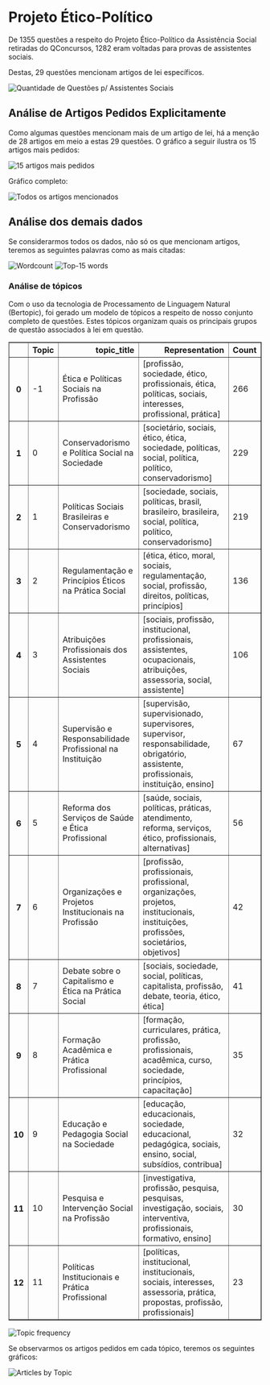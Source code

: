 # Projeto Ético-Político

De 1355 questões a respeito do Projeto Ético-Político da Assistência Social retiradas do QConcursos, 1282 eram voltadas para provas de assistentes sociais.

Destas, 29 questões mencionam artigos de lei específicos.

![Quantidade de Questões p/ Assistentes Sociais](images/graphs/projeto_ético-político/is_social_work.png)


## Análise de Artigos Pedidos Explicitamente

Como algumas questões mencionam mais de um artigo de lei, há a menção de 28 artigos em meio a estas 29 questões. O gráfico a seguir ilustra os 15 artigos mais pedidos:

![15 artigos mais pedidos](images/graphs/projeto_ético-político/top_articles.png)

Gráfico completo:

![Todos os artigos mencionados](images/graphs/projeto_ético-político/all_articles.png)

## Análise dos demais dados

Se considerarmos todos os dados, não só os que mencionam artigos, teremos as seguintes palavras como as mais citadas:

![Wordcount](images/graphs/projeto_ético-político/wordcloud.png)
![Top-15 words](images/graphs/projeto_ético-político/top_words.png)

### Análise de tópicos

Com o uso da tecnologia de Processamento de Linguagem Natural (Bertopic), foi gerado um modelo de tópicos a respeito de nosso conjunto completo de questões. Estes tópicos organizam quais os principais grupos de questão associados à lei em questão.

<table border="1" class="dataframe">
  <thead>
    <tr style="text-align: right;">
      <th></th>
      <th>Topic</th>
      <th>topic_title</th>
      <th>Representation</th>
      <th>Count</th>
    </tr>
  </thead>
  <tbody>
    <tr>
      <th>0</th>
      <td>-1</td>
      <td>Ética e Políticas Sociais na Profissão</td>
      <td>[profissão, sociedade, ético, profissionais, ética, políticas, sociais, interesses, profissional, prática]</td>
      <td>266</td>
    </tr>
    <tr>
      <th>1</th>
      <td>0</td>
      <td>Conservadorismo e Política Social na Sociedade</td>
      <td>[societário, sociais, ético, ética, sociedade, políticas, social, política, político, conservadorismo]</td>
      <td>229</td>
    </tr>
    <tr>
      <th>2</th>
      <td>1</td>
      <td>Políticas Sociais Brasileiras e Conservadorismo</td>
      <td>[sociedade, sociais, políticas, brasil, brasileiro, brasileira, social, política, político, conservadorismo]</td>
      <td>219</td>
    </tr>
    <tr>
      <th>3</th>
      <td>2</td>
      <td>Regulamentação e Princípios Éticos na Prática Social</td>
      <td>[ética, ético, moral, sociais, regulamentação, social, profissão, direitos, políticas, princípios]</td>
      <td>136</td>
    </tr>
    <tr>
      <th>4</th>
      <td>3</td>
      <td>Atribuições Profissionais dos Assistentes Sociais</td>
      <td>[sociais, profissão, institucional, profissionais, assistentes, ocupacionais, atribuições, assessoria, social, assistente]</td>
      <td>106</td>
    </tr>
    <tr>
      <th>5</th>
      <td>4</td>
      <td>Supervisão e Responsabilidade Profissional na Instituição</td>
      <td>[supervisão, supervisionado, supervisores, supervisor, responsabilidade, obrigatório, assistente, profissionais, instituição, ensino]</td>
      <td>67</td>
    </tr>
    <tr>
      <th>6</th>
      <td>5</td>
      <td>Reforma dos Serviços de Saúde e Ética Profissional</td>
      <td>[saúde, sociais, políticas, práticas, atendimento, reforma, serviços, ético, profissionais, alternativas]</td>
      <td>56</td>
    </tr>
    <tr>
      <th>7</th>
      <td>6</td>
      <td>Organizações e Projetos Institucionais na Profissão</td>
      <td>[profissão, profissionais, profissional, organizações, projetos, institucionais, instituições, profissões, societários, objetivos]</td>
      <td>42</td>
    </tr>
    <tr>
      <th>8</th>
      <td>7</td>
      <td>Debate sobre o Capitalismo e Ética na Prática Social</td>
      <td>[sociais, sociedade, social, políticas, capitalista, profissão, debate, teoria, ético, ética]</td>
      <td>41</td>
    </tr>
    <tr>
      <th>9</th>
      <td>8</td>
      <td>Formação Acadêmica e Prática Profissional</td>
      <td>[formação, curriculares, prática, profissão, profissionais, acadêmica, curso, sociedade, princípios, capacitação]</td>
      <td>35</td>
    </tr>
    <tr>
      <th>10</th>
      <td>9</td>
      <td>Educação e Pedagogia Social na Sociedade</td>
      <td>[educação, educacionais, sociedade, educacional, pedagógica, sociais, ensino, social, subsídios, contribua]</td>
      <td>32</td>
    </tr>
    <tr>
      <th>11</th>
      <td>10</td>
      <td>Pesquisa e Intervenção Social na Profissão</td>
      <td>[investigativa, profissão, pesquisa, pesquisas, investigação, sociais, interventiva, profissionais, formativo, ensino]</td>
      <td>30</td>
    </tr>
    <tr>
      <th>12</th>
      <td>11</td>
      <td>Políticas Institucionais e Prática Profissional</td>
      <td>[políticas, institucional, institucionais, sociais, interesses, assessoria, prática, propostas, profissão, profissionais]</td>
      <td>23</td>
    </tr>
  </tbody>
</table>

![Topic frequency](images/graphs/projeto_ético-político/topics.png)

Se observarmos os artigos pedidos em cada tópico, teremos os seguintes gráficos:

![Articles by Topic](images/graphs/projeto_ético-político/articles_by_topic.png)